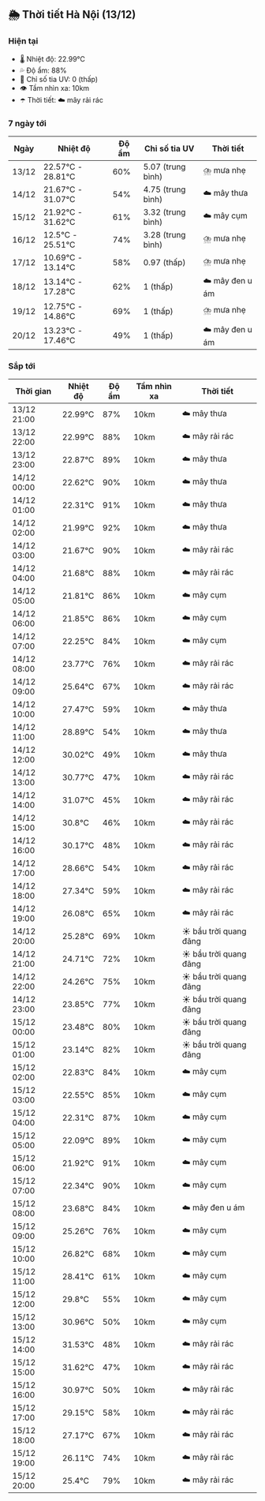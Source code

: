 ## 🌦️ Thời tiết Hà Nội (13/12)

### Hiện tại

- 🌡️ Nhiệt độ: 22.99℃
- 💦 Độ ẩm: 88%
- 🌟 Chỉ số tia UV: 0 (thấp)
- 👁️ Tầm nhìn xa: 10km
- ☂️ Thời tiết: ☁️ mây rải rác

### 7 ngày tới

| Ngày | Nhiệt độ | Độ ẩm | Chỉ số tia UV | Thời tiết |
| --- | --- | --- | --- | --- |
| 13/12 | 22.57℃ - 28.81℃ | 60% | 5.07 (trung bình) | ⛈️ mưa nhẹ |
| 14/12 | 21.67℃ - 31.07℃ | 54% | 4.75 (trung bình) | ☁️ mây thưa |
| 15/12 | 21.92℃ - 31.62℃ | 61% | 3.32 (trung bình) | ☁️ mây cụm |
| 16/12 | 12.5℃ - 25.51℃ | 74% | 3.28 (trung bình) | ⛈️ mưa nhẹ |
| 17/12 | 10.69℃ - 13.14℃ | 58% | 0.97 (thấp) | ⛈️ mưa nhẹ |
| 18/12 | 13.14℃ - 17.28℃ | 62% | 1 (thấp) | ☁️ mây đen u ám |
| 19/12 | 12.75℃ - 14.86℃ | 69% | 1 (thấp) | ⛈️ mưa nhẹ |
| 20/12 | 13.23℃ - 17.46℃ | 49% | 1 (thấp) | ☁️ mây đen u ám |

### Sắp tới

| Thời gian | Nhiệt độ | Độ ẩm | Tầm nhìn xa | Thời tiết |
| --- | --- | --- | --- | --- |
| 13/12 21:00 | 22.99℃ | 87% | 10km | ☁️ mây thưa |
| 13/12 22:00 | 22.99℃ | 88% | 10km | ☁️ mây rải rác |
| 13/12 23:00 | 22.87℃ | 89% | 10km | ☁️ mây thưa |
| 14/12 00:00 | 22.62℃ | 90% | 10km | ☁️ mây thưa |
| 14/12 01:00 | 22.31℃ | 91% | 10km | ☁️ mây thưa |
| 14/12 02:00 | 21.99℃ | 92% | 10km | ☁️ mây thưa |
| 14/12 03:00 | 21.67℃ | 90% | 10km | ☁️ mây rải rác |
| 14/12 04:00 | 21.68℃ | 88% | 10km | ☁️ mây rải rác |
| 14/12 05:00 | 21.81℃ | 86% | 10km | ☁️ mây cụm |
| 14/12 06:00 | 21.85℃ | 86% | 10km | ☁️ mây cụm |
| 14/12 07:00 | 22.25℃ | 84% | 10km | ☁️ mây cụm |
| 14/12 08:00 | 23.77℃ | 76% | 10km | ☁️ mây rải rác |
| 14/12 09:00 | 25.64℃ | 67% | 10km | ☁️ mây rải rác |
| 14/12 10:00 | 27.47℃ | 59% | 10km | ☁️ mây thưa |
| 14/12 11:00 | 28.89℃ | 54% | 10km | ☁️ mây thưa |
| 14/12 12:00 | 30.02℃ | 49% | 10km | ☁️ mây thưa |
| 14/12 13:00 | 30.77℃ | 47% | 10km | ☁️ mây rải rác |
| 14/12 14:00 | 31.07℃ | 45% | 10km | ☁️ mây rải rác |
| 14/12 15:00 | 30.8℃ | 46% | 10km | ☁️ mây rải rác |
| 14/12 16:00 | 30.17℃ | 48% | 10km | ☁️ mây rải rác |
| 14/12 17:00 | 28.66℃ | 54% | 10km | ☁️ mây rải rác |
| 14/12 18:00 | 27.34℃ | 59% | 10km | ☁️ mây rải rác |
| 14/12 19:00 | 26.08℃ | 65% | 10km | ☁️ mây rải rác |
| 14/12 20:00 | 25.28℃ | 69% | 10km | ☀️ bầu trời quang đãng |
| 14/12 21:00 | 24.71℃ | 72% | 10km | ☀️ bầu trời quang đãng |
| 14/12 22:00 | 24.26℃ | 75% | 10km | ☀️ bầu trời quang đãng |
| 14/12 23:00 | 23.85℃ | 77% | 10km | ☀️ bầu trời quang đãng |
| 15/12 00:00 | 23.48℃ | 80% | 10km | ☀️ bầu trời quang đãng |
| 15/12 01:00 | 23.14℃ | 82% | 10km | ☀️ bầu trời quang đãng |
| 15/12 02:00 | 22.83℃ | 84% | 10km | ☁️ mây cụm |
| 15/12 03:00 | 22.55℃ | 85% | 10km | ☁️ mây cụm |
| 15/12 04:00 | 22.31℃ | 87% | 10km | ☁️ mây cụm |
| 15/12 05:00 | 22.09℃ | 89% | 10km | ☁️ mây cụm |
| 15/12 06:00 | 21.92℃ | 91% | 10km | ☁️ mây cụm |
| 15/12 07:00 | 22.34℃ | 90% | 10km | ☁️ mây cụm |
| 15/12 08:00 | 23.68℃ | 84% | 10km | ☁️ mây đen u ám |
| 15/12 09:00 | 25.26℃ | 76% | 10km | ☁️ mây cụm |
| 15/12 10:00 | 26.82℃ | 68% | 10km | ☁️ mây cụm |
| 15/12 11:00 | 28.41℃ | 61% | 10km | ☁️ mây cụm |
| 15/12 12:00 | 29.8℃ | 55% | 10km | ☁️ mây cụm |
| 15/12 13:00 | 30.96℃ | 50% | 10km | ☁️ mây cụm |
| 15/12 14:00 | 31.53℃ | 48% | 10km | ☁️ mây rải rác |
| 15/12 15:00 | 31.62℃ | 47% | 10km | ☁️ mây rải rác |
| 15/12 16:00 | 30.97℃ | 50% | 10km | ☁️ mây rải rác |
| 15/12 17:00 | 29.15℃ | 58% | 10km | ☁️ mây rải rác |
| 15/12 18:00 | 27.17℃ | 67% | 10km | ☁️ mây rải rác |
| 15/12 19:00 | 26.11℃ | 74% | 10km | ☁️ mây rải rác |
| 15/12 20:00 | 25.4℃ | 79% | 10km | ☁️ mây rải rác |
